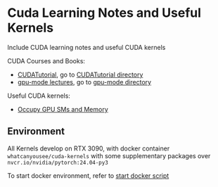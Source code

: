# Cuda Learning Notes and Useful Kernels

Include CUDA learning notes and useful CUDA kernels

CUDA Courses and Books:

- [CUDATutorial](https://cuda.keter.top/), go to [CUDATutorial directory](./learning/CUDATutorial/)
- [gpu-mode lectures](https://github.com/gpu-mode/lectures), go to [gpu-mode directory](./learning/gpu-mode/)

Useful CUDA kernels:

- [Occupy GPU SMs and Memory](./functional/occupy_gpu/)

## Environment

All Kernels develop on RTX 3090, with docker container `whatcanyousee/cuda-kernels` with some supplementary packages over `nvcr.io/nvidia/pytorch:24.04-py3`

To start docker environment, refer to [start docker script](./scripts/start_docker.sh)